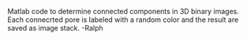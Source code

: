 Matlab code to determine connected components in 3D binary images. Each connecrted pore is labeled with a random color and the result are saved as image stack.
-Ralph
